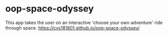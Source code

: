 # oop-space-odyssey
This app takes the user on an interactive 'choose your own adventure' ride through space.
https://cvs181801.github.io/oop-space-odyssey/
